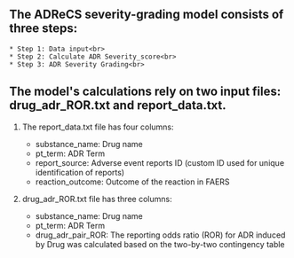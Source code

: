 The ADReCS severity-grading model consists of three steps:
----

	* Step 1: Data input<br>
	* Step 2: Calculate ADR Severity_score<br>
	* Step 3: ADR Severity Grading<br>

The model's calculations rely on two input files: drug_adr_ROR.txt and report_data.txt.
----

1. The report_data.txt file has four columns:<br>
	* substance_name: Drug name<br>
	* pt_term: ADR Term<br>
	* report_source: Adverse event reports ID (custom ID used for unique identification of reports)<br>
	* reaction_outcome: Outcome of the reaction in FAERS<br>

2. drug_adr_ROR.txt file has three columns:<br>
	* substance_name: Drug name<br>
	* pt_term: ADR Term<br>
	* drug_adr_pair_ROR: The reporting odds ratio (ROR) for ADR induced by Drug was calculated based on the two-by-two contingency table
